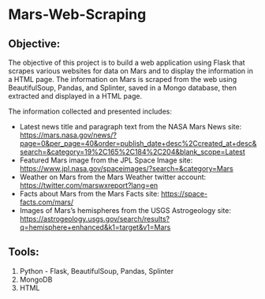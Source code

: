 # Mars-Web-Scraping

## **Objective:**
The objective of this project is to build a web application using Flask that scrapes various websites for data on Mars and to display the information in a HTML page. The information on Mars is scraped from the web using BeautifulSoup, Pandas, and Splinter, saved in a Mongo database, then extracted and displayed in a HTML page. 

The information collected and presented includes: 
* Latest news title and paragraph text from the NASA Mars News site: https://mars.nasa.gov/news/?page=0&per_page=40&order=publish_date+desc%2Ccreated_at+desc&search=&category=19%2C165%2C184%2C204&blank_scope=Latest
* Featured Mars image from the JPL Space Image site: https://www.jpl.nasa.gov/spaceimages/?search=&category=Mars
* Weather on Mars from the Mars Weather twitter account: https://twitter.com/marswxreport?lang=en
* Facts about Mars from the Mars Facts site: https://space-facts.com/mars/
* Images of Mars’s hemispheres from the USGS Astrogeology site: https://astrogeology.usgs.gov/search/results?q=hemisphere+enhanced&k1=target&v1=Mars

## **Tools:**
1. Python - Flask, BeautifulSoup, Pandas, Splinter
2. MongoDB
3. HTML
